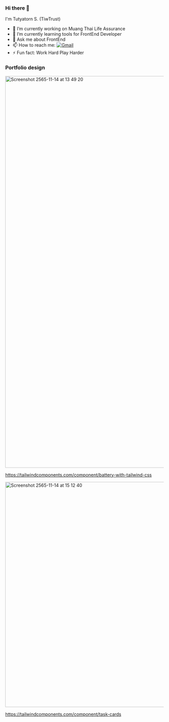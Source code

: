 ### Hi there 👋 
I'm Tutyatorn S. (TiwTrust)

- 🔭 I’m currently working on Muang Thai Life Assurance 
- 🌱 I’m currently learning tools for FrontEnd Developer
- 💬 Ask me about FrontEnd 
- 📫 How to reach me: [![Gmail](https://img.shields.io/badge/Gmail-D14836?style=for-the-badge&amp;logo=gmail&amp;logoColor=white)](mailto:tutyatorn@gmail.com) 
- ⚡ Fun fact: Work Hard Play Harder

<!--
**tiwtrust/tiwtrust** is a ✨ _special_ ✨ repository because its `README.md` (this file) appears on your GitHub profile.

Here are some ideas to get you started:

- 🔭 I’m currently working on ...
- 🌱 I’m currently learning ...
- 👯 I’m looking to collaborate on ...
- 🤔 I’m looking for help with ...
- 💬 Ask me about ...
- 📫 How to reach me: ...
- 😄 Pronouns: ...
- ⚡ Fun fact: ...
-->

### Portfolio design

<img width="1244" alt="Screenshot 2565-11-14 at 13 49 20" src="https://user-images.githubusercontent.com/66944140/201593904-6c00f491-0fe8-4d75-b382-9c6ae7586023.png">

https://tailwindcomponents.com/component/battery-with-tailwind-css


<img width="715" alt="Screenshot 2565-11-14 at 15 12 40" src="https://user-images.githubusercontent.com/66944140/201608511-f83002c1-6ec1-4da7-8fb0-f1bb9ca7fb92.png">


https://tailwindcomponents.com/component/task-cards
